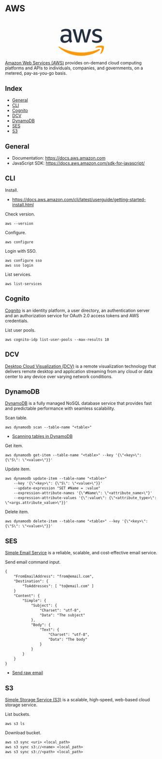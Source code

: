# AWS

</br>
<p align="center"><img align="center" width="30%" height="30%" src="assets/aws.svg"></p>

[Amazon Web Services (AWS)](https://aws.amazon.com/) provides on-demand cloud computing platforms and APIs to individuals, companies, and governments, on a metered, pay-as-you-go basis.

## Index

* [General](#general)
* [CLI](#cli)
* [Cognito](#cognito)
* [DCV](#dcv)
* [DynamoDB](#dynamodb)
* [SES](#ses)
* [S3](#s3)

## General

* Documentation: https://docs.aws.amazon.com
* JavaScript SDK: https://docs.aws.amazon.com/sdk-for-javascript/

## CLI

Install.
* https://docs.aws.amazon.com/cli/latest/userguide/getting-started-install.html

Check version.
```
aws --version
```

Configure.
```
aws configure
```

Login with SSO.
```
aws configure sso
aws sso login
```

List services.
```
aws list-services
```

## Cognito

[Cognito](https://docs.aws.amazon.com/cognito/) is an identity platform, a user directory, an authentication server and an authorization service for OAuth 2.0 access tokens and AWS credentials.

List user pools.
```
aws cognito-idp list-user-pools --max-results 10
```

## DCV

[Desktop Cloud Visualization (DCV)](https://docs.aws.amazon.com/dcv/) is a remote visualization technology that delivers remote desktop and application streaming from any cloud or data center to any device over varying network conditions.

## DynamoDB

[DynamoDB](https://docs.aws.amazon.com/dynamodb/) is a fully managed NoSQL database service that provides fast and predictable performance with seamless scalability.

Scan table.
```
aws dynamodb scan --table-name "<table>"
```
* [Scanning tables in DynamoDB](https://docs.aws.amazon.com/amazondynamodb/latest/developerguide/Scan.html)

Get item.
```
aws dynamodb get-item --table-name "<table>" --key '{\"<key>\": {\"S\": \"<value>\"}}'
```

Update item.
```
aws dynamodb update-item --table-name "<table>"
	--key '{\"<key>\": {\"S\": \"<value>\"}}'
	--update-expression "SET #Name = :value"
	--expression-attribute-names '{\"#Name\": \"<attribute_name>\"}'
	--expression-attribute-values '{\":value\": {\"<attribute_type>\": \"<args.attribute_value>\"}}'
```

Delete item.
```
aws dynamodb delete-item --table-name "<table>" --key '{\"<key>\": {\"S\": \"<value>\"}}'
```

## SES

[Simple Email Service](https://docs.aws.amazon.com/ses/) is a reliable, scalable, and cost-effective email service.

Send email command input.
```
{
	"FromEmailAddress": "from@email.com",
	"Destination": {
		"ToAddresses": [ "to@email.com" ]
	}
	"Content": {
		"Simple": {
			"Subject": {
				"Charset": "utf-8",
				"Data": "The subject"
			},
			"Body": {
				"Text": {
					"Charset": "utf-8",
					"Data": "The body"
				}
			}
		}
	}
}
```
* [Send raw email](https://docs.aws.amazon.com/ses/latest/dg/send-email-raw.html)

## S3

[Simple Storage Service (S3)](https://docs.aws.amazon.com/s3/) is a scalable, high-speed, web-based cloud storage service.

List buckets.
```
aws s3 ls
```

Download bucket.
```
aws s3 sync <uri> <local_path>
aws s3 sync s3://<name> <local_path>
aws s3 sync s3://<path> <local_path>
```
